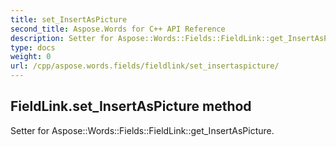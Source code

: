 ```yaml
---
title: set_InsertAsPicture
second_title: Aspose.Words for C++ API Reference
description: Setter for Aspose::Words::Fields::FieldLink::get_InsertAsPicture. 
type: docs
weight: 0
url: /cpp/aspose.words.fields/fieldlink/set_insertaspicture/
---
```

## FieldLink.set_InsertAsPicture method


Setter for Aspose::Words::Fields::FieldLink::get_InsertAsPicture. 

